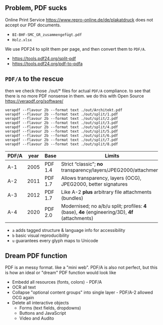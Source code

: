 ## Problem, PDF sucks

Online Print Service https://www.repro-online.de/de/plakatdruck does not accept our PDF documents.

- `BI-BHF-SMC_GR_zusammengefügt.pdf`
- `Holz.xlsx`

We use PDF24 to split them per page, and then convert them to `PDF/A`.

- https://tools.pdf24.org/split-pdf
- https://tools.pdf24.org/pdf-to-pdfa

## `PDF/A` to the rescue

then we check those ./out/* files for actual `PDF/A` compliance. to see that there is no more PDF nonsense in them. we do this with Open Source https://verapdf.org/software/

```
verapdf --flavour 2b --format text ./out/Architekt.pdf
verapdf --flavour 2b --format text ./out/split/1.pdf
verapdf --flavour 2b --format text ./out/split/2.pdf
verapdf --flavour 2b --format text ./out/split/3.pdf
verapdf --flavour 2b --format text ./out/split/4.pdf
verapdf --flavour 2b --format text ./out/split/5.pdf
verapdf --flavour 2b --format text ./out/split/6.pdf
verapdf --flavour 2b --format text ./out/split/7.pdf
verapdf --flavour 2b --format text ./out/split/8.pdf
```

| PDF/A | year  | Base     | Limits                                                                                            | Conformance |
| ----- | ----- | -------- | ------------------------------------------------------------------------------------------------- | ----------- |
| A-1   | 2005  | PDF 1.4  | Strict “classic”; **no** transparency/layers/JPEG2000/attachments                                 | 1a, 1b      |
| A-2   | 2011  | PDF 1.7  | Allows transparency, layers (OCG), JPEG2000, better signatures                                    | 2a, 2b, 2u  |
| A-3   | 2012  | PDF 1.7  | Like A-2 **plus** arbitrary file attachments (bundles)                                            | 3a, 3b, 3u  |
| A-4   | 2020  | PDF 2.0  | Modernised; no a/b/u split; profiles: **4** (base), **4e** (engineering/3D), **4f** (attachments) | 4, 4e, 4f   |

- `a` adds tagged structure & language info for accessibility
- `b` basic visual reproducibility
- `u` guarantees every glyph maps to Unicode

## Dream PDF function

PDF is an messy format. like a "mini web". PDF/A is also not perfect, but this is how an ideal or "dream" PDF function would look like

- Embedd all resources (fonts, colors) - PDF/A
- OCR all text
- Collapse "optional content groups" into single layer - PDF/A-2 allowed OCG again
- Delete all interactive objects
  - Forms (text fields, dropdowns)
  - Buttons and JavaScript
  - Video and Audito
